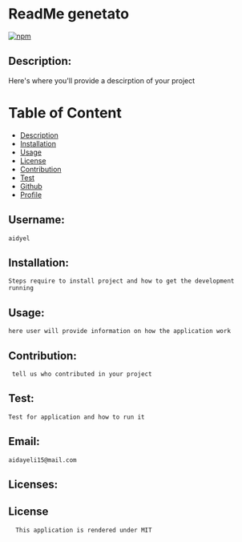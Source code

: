 

  # ReadMe genetato
  [![npm](https://badge.fury.io/js/inquirer.svg)](http://badge.fury.io/js/inquirer)



## Description:
Here's where you'll provide a descirption of your project


  # Table of Content
  - [Description](#Description)
  - [Installation](#Installation)
  - [Usage](#Usage)
  - [License](#license)
  - [Contribution](#Contribution)
  - [Test](#Test)
  - [Github](#Username)
  - [Profile](#Profile)
  
 
  ## Username:
    aidyel
  
  
    
  ## Installation:
    Steps require to install project and how to get the development running

     
  ## Usage:
    here user will provide information on how the application work


  ## Contribution:
     tell us who contributed in your project

    
  ## Test:
    Test for application and how to run it
  

  ## Email:
    aidayeli15@mail.com
  


  ## Licenses:
   ## License
      This application is rendered under MIT
  